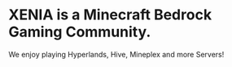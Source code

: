 # XENIA is a Minecraft Bedrock Gaming Community. 
We enjoy playing Hyperlands, Hive, Mineplex and more Servers!


